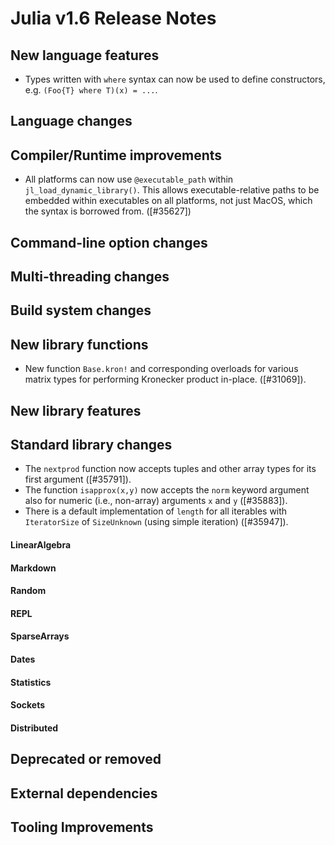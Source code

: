 Julia v1.6 Release Notes
========================

New language features
---------------------

* Types written with `where` syntax can now be used to define constructors, e.g.
  `(Foo{T} where T)(x) = ...`.

Language changes
----------------


Compiler/Runtime improvements
-----------------------------


* All platforms can now use `@executable_path` within `jl_load_dynamic_library()`.
  This allows executable-relative paths to be embedded within executables on all
  platforms, not just MacOS, which the syntax is borrowed from. ([#35627])

Command-line option changes
---------------------------


Multi-threading changes
-----------------------


Build system changes
--------------------


New library functions
---------------------
* New function `Base.kron!` and corresponding overloads for various matrix types for performing Kronecker product in-place. ([#31069]).

New library features
--------------------


Standard library changes
------------------------
* The `nextprod` function now accepts tuples and other array types for its first argument ([#35791]).
* The function `isapprox(x,y)` now accepts the `norm` keyword argument also for numeric (i.e., non-array) arguments `x` and `y` ([#35883]).
* There is a default implementation of `length` for all iterables with `IteratorSize` of `SizeUnknown` (using simple iteration) ([#35947]).

#### LinearAlgebra


#### Markdown


#### Random


#### REPL


#### SparseArrays


#### Dates


#### Statistics


#### Sockets


#### Distributed


Deprecated or removed
---------------------

External dependencies
---------------------


Tooling Improvements
---------------------


<!--- generated by NEWS-update.jl: -->
